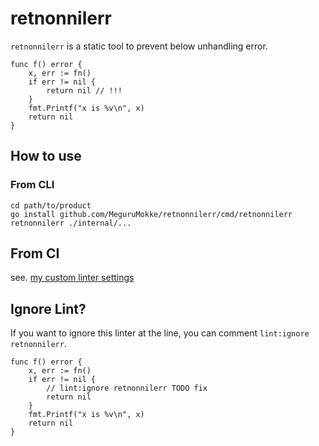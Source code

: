# retnonnilerr

`retnonnilerr` is a static tool to prevent below unhandling error.

```golang
func f() error {
    x, err := fn()
    if err != nil {
        return nil // !!!
    }
    fmt.Printf("x is %v\n", x)
    return nil
}
```

## How to use

### From CLI

```
cd path/to/product
go install github.com/MeguruMokke/retnonnilerr/cmd/retnonnilerr
retnonnilerr ./internal/...
```

## From CI

see. [my custom linter settings](./.github/workflows/ci.yml)

## Ignore Lint?

If you want to ignore this linter at the line, you can comment `lint:ignore retnonnilerr`.

```golang
func f() error {
    x, err := fn()
    if err != nil {
        // lint:ignore retnonnilerr TODO fix
        return nil
    }
    fmt.Printf("x is %v\n", x)
    return nil
}
```
